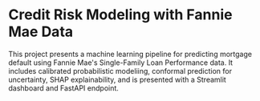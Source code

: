 # Credit Risk Modeling with Fannie Mae Data
This project presents a machine learning pipeline for predicting mortgage default using Fannie Mae's Single-Family Loan Performance data. It includes calibrated probabilistic modeliing, conformal prediction for uncertainty, SHAP explainability, and is presented with a Streamlit dashboard and FastAPI endpoint.